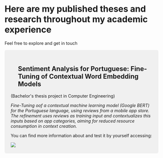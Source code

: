 # Here are my published theses and research throughout my academic experience

 Feel free to explore and get in touch

 
<div style="background-color: #f0f0f0; padding: 20px; border-radius: 5px; margin-bottom: 20px;">
   <ul>
    <h2>Sentiment Analysis for Portuguese: Fine-Tuning of Contextual Word Embedding Models</h2>
  </ul>
  <p>(Bachelor's thesis project in Computer Engineering)</p>
  <p><i>Fine-Tuning oof a contextual machine learning model (Google BERT) for the Portuguese language, using reviews from a mobile app store. The refinement uses reviews as training input and contextualizes this inputs based on app categories, aiming for reduced resource consumption in context creation.</i></p>
  <p>You can find more information about and test it by yourself accessing:</p>
  <a href="https://huggingface.co/renanperes/" target="_blank">
    <img src="https://img.shields.io/badge/-Hugging%20Face-%230A0A0A?style=for-the-badge&logo=huggingface&logoColor=yellow" target="_blank"></a> 
</div>
